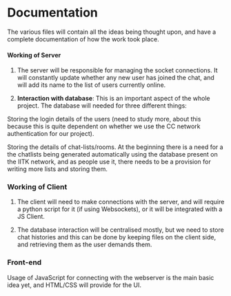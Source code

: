 # Documentation

The various files will contain all the ideas being thought upon, and have a complete documentation of how the work took place.

#### Working of Server
1. The server will be responsible for managing the socket connections. It will constantly update whether any new user has joined the chat, and will add its name to the list of users currently online.

2. __Interaction with database__: This is an important aspect of the whole project. The database will needed for three different things:

Storing the login details of the users (need to study more, about this because this is quite dependent on whether we use the CC network authentication for our project).

Storing the details of chat-lists/rooms. At the beginning there is a need for a the chatlists being generated automatically using the database present on the IITK network, and as people use it, there needs to be a provision for writing more lists and storing them.

### Working of Client
1. The client will need to make connections with the server, and will require a python script for it (if using Websockets), or it will be integrated with a JS Client.

2. The database interaction will be centralised mostly, but we need to store chat histories and this can be done by keeping files on the client side, and retrieving them as the user demands them.

### Front-end

Usage of JavaScript for connecting with the webserver is the main basic idea yet, and HTML/CSS will provide for the UI.

